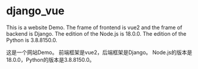 # django_vue
This is a website Demo. 
The frame of frontend is vue2 and the frame of backend is Django. 
The edition of the Node.js is 18.0.0. 
The edition of the Python is 3.8.8150.0. 

这是一个网站Demo。
前端框架是vue2，后端框架是Django。
Node.js的版本是18.0.0，Python的版本是3.8.8150.0。
